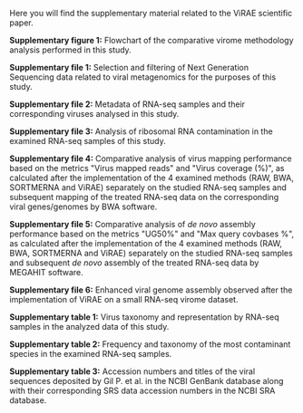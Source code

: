 Here you will find the supplementary material related to the ViRAE scientific paper.

**Supplementary figure 1:** Flowchart of the comparative virome methodology analysis performed in this study.

**Supplementary file 1:** Selection and filtering of Next Generation Sequencing data related to viral metagenomics for the purposes of this study.

**Supplementary file 2:** Metadata of RNA-seq samples and their corresponding viruses analysed in this study.

**Supplementary file 3:** Analysis of ribosomal RNA contamination in the examined RNA-seq samples of this study.

**Supplementary file 4:** Comparative analysis of virus mapping performance based on the metrics "Virus mapped reads" and "Virus coverage (%)", as calculated after the implementation of the 4 examined methods (RAW, BWA, SORTMERNA and ViRAE) separately on the studied RNA-seq samples and subsequent mapping of the treated RNA-seq data on the corresponding viral genes/genomes by BWA software.

**Supplementary file 5:** Comparative analysis of _de novo_ assembly performance based on the metrics "UG50%" and "Max query covbases %", as calculated after the implementation of the 4 examined methods (RAW, BWA, SORTMERNA and ViRAE) separately on the studied RNA-seq samples and subsequent _de novo_ assembly of the treated RNA-seq data by MEGAHIT software.

**Supplementary file 6:** Enhanced viral genome assembly observed after the implementation of ViRAE on a small RNA-seq virome dataset.

**Supplementary table 1:** Virus taxonomy and representation by RNA-seq samples in the analyzed data of this study.

**Supplementary table 2:** Frequency and taxonomy of the most contaminant species in the examined RNA-seq samples.

**Supplementary table 3:** Accession numbers and titles of the viral sequences deposited by Gil P. et al. in the NCBI GenBank database along with their corresponding SRS data accession numbers in the NCBI SRA database.
